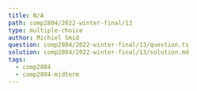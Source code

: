```yaml
---
title: N/A
path: comp2804/2022-winter-final/13
type: multiple-choice
author: Michiel Smid
question: comp2804/2022-winter-final/13/question.ts
solution: comp2804/2022-winter-final/13/solution.md
tags:
  - comp2804
  - comp2804-midterm
---
```

